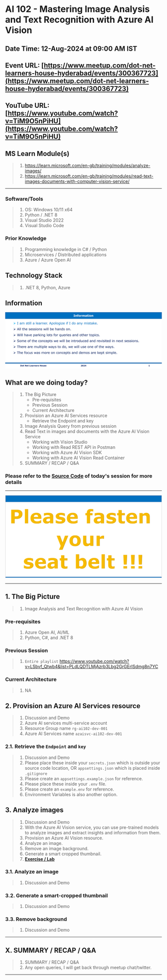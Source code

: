 # AI 102 - Mastering Image Analysis and Text Recognition with Azure AI Vision

## Date Time: 12-Aug-2024 at 09:00 AM IST

## Event URL: [https://www.meetup.com/dot-net-learners-house-hyderabad/events/300367723](https://www.meetup.com/dot-net-learners-house-hyderabad/events/300367723)

## YouTube URL: [https://www.youtube.com/watch?v=TiM9O5nPiHU](https://www.youtube.com/watch?v=TiM9O5nPiHU)

## MS Learn Module(s)

> 1. <https://learn.microsoft.com/en-gb/training/modules/analyze-images/>
> 1. <https://learn.microsoft.com/en-gb/training/modules/read-text-images-documents-with-computer-vision-service/>

---

### Software/Tools

> 1. OS: Windows 10/11 x64
> 1. Python / .NET 8
> 1. Visual Studio 2022
> 1. Visual Studio Code

### Prior Knowledge

> 1. Programming knowledge in C# / Python
> 1. Microservices / Distributed applications
> 1. Azure / Azure Open AI

## Technology Stack

> 1. .NET 8, Python, Azure

## Information

![Information | 100x100](../Documentation/Images/Information.PNG)

## What are we doing today?

> 1. The Big Picture
>    - Pre-requisites
>    - Previous Session
>    - Current Architecture
> 1. Provision an Azure AI Services resource
>    - Retrieve the Endpoint and key
> 1. Image Analysis Query from previous session
> 1. Read Text in images and documents with the Azure AI Vision Service
>    - Working with Vision Studio
>    - Working with Read REST API in Postman
>    - Working with Azure AI Vision SDK
>    - Working with Azure AI Vision Read Container
> 1. SUMMARY / RECAP / Q&A

### Please refer to the [**Source Code**](https://github.com/vishipayyallore/aiml-2024/tree/main/ai102demos) of today's session for more details

---

![Information | 100x100](../Documentation/Images/SeatBelt.PNG)

---

## 1. The Big Picture

> 1. Image Analysis and Text Recognition with Azure AI Vision

### Pre-requisites

> 1. Azure Open AI, AI/ML
> 1. Python, C#, and .NET 8

### Previous Session

> 1. `Entire playlist` <https://www.youtube.com/watch?v=LSbvf_Qtwb4&list=PLdLQDTLMjAzrb3Lbg2GrGErISdmg8n7YC>

### Current Architecture

> 1. NA

## 2. Provision an Azure AI Services resource

> 1. Discussion and Demo
> 1. Azure AI services multi-service account
> 1. Resource Group name `rg-ai102-dev-001`
> 1. Azure AI Services name `azaisvc-ai102-dev-001`

### 2.1. Retrieve the `Endpoint` and `key`

> 1. Discussion and Demo
> 1. Please place these inside your `secrets.json` which is outside your source code location, OR `appsettings.json` which is placed inside `.gitignore`
> 1. Please create an `appsettings.example.json` for reference.
> 1. Please place these inside your `.env` file.
> 1. Please create an `example.env` for reference.
> 1. Environment Variables is also another option.

## 3. Analyze images

> 1. Discussion and Demo
> 1. With the Azure AI Vision service, you can use pre-trained models to analyze images and extract insights and information from them.
> 1. Provision an Azure AI Vision resource.
> 1. Analyze an image.
> 1. Remove an image background.
> 1. Generate a smart cropped thumbnail.
> 1. [**Exercise / Lab**](https://microsoftlearning.github.io/mslearn-ai-vision/Instructions/Exercises/01-analyze-images.html)

### 3.1. Analyze an image

> 1. Discussion and Demo

### 3.2. Generate a smart-cropped thumbnail

> 1. Discussion and Demo

### 3.3. Remove background

> 1. Discussion and Demo

---

## X. SUMMARY / RECAP / Q&A

> 1. SUMMARY / RECAP / Q&A
> 2. Any open queries, I will get back through meetup chat/twitter.

---
